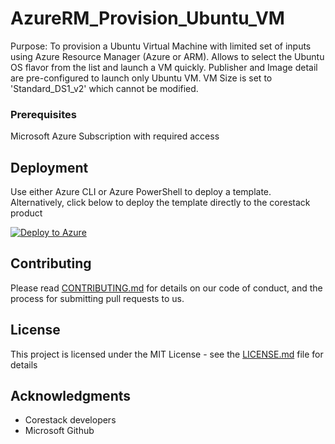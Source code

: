 
# AzureRM_Provision_Ubuntu_VM

Purpose: To provision a Ubuntu Virtual Machine with limited set of inputs using Azure Resource Manager (Azure or ARM). Allows to select the Ubuntu OS flavor from the list and launch a VM quickly. Publisher and Image detail are pre-configured to launch only Ubuntu VM. VM Size is set to 'Standard_DS1_v2' which cannot be modified.

### Prerequisites

Microsoft Azure Subscription with required access

## Deployment

Use either Azure CLI or Azure PowerShell to deploy a template. Alternatively, click below to deploy the template directly to the corestack product 

[![Deploy to Azure](https://docs.corestack.io/wp-content/uploads/2019/09/deploy-to-corestack.svg)](http://qa.corestack.io/heatstack/templates?repositories=github&external_redirect=true&name=AzureRM_Provision_Ubuntu_VM&url=https://raw.githubusercontent.com/corestacklabs/Templates/master/arm/AzureRM_Provision_Ubuntu_VM/AzureRM_Provision_Ubuntu_VM_content.json&engine=arm&type[0]=Cloud&classification[0]=Provisioning&services[0]=Azure&scope=tenant#/mytemplates)

## Contributing

Please read [CONTRIBUTING.md](https://gist.github.com/karthick-kk/30e4fd3f279492b4f040d5cd569d21d0) for details on our code of conduct, and the process for submitting pull requests to us.

## License

This project is licensed under the MIT License - see the [LICENSE.md](LICENSE.md) file for details

## Acknowledgments

* Corestack developers
* Microsoft Github

